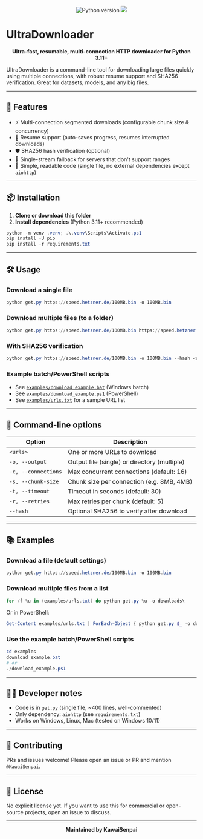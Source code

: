 
<p align="center">
	<img src="https://img.shields.io/pypi/pyversions/aiohttp.svg" alt="Python version">
	<img src="https://img.shields.io/badge/maintainer-KawaiSenpai-blueviolet">
</p>

# UltraDownloader

<p align="center"><b>Ultra-fast, resumable, multi-connection HTTP downloader for Python 3.11+</b></p>

UltraDownloader is a command-line tool for downloading large files quickly using multiple connections, with robust resume support and SHA256 verification. Great for datasets, models, and any big files.

---

## 🚀 Features

- ⚡ Multi-connection segmented downloads (configurable chunk size & concurrency)
- 🔄 Resume support (auto-saves progress, resumes interrupted downloads)
- 🛡️ SHA256 hash verification (optional)
- 🧩 Single-stream fallback for servers that don't support ranges
- 📝 Simple, readable code (single file, no external dependencies except `aiohttp`)

---

## 📦 Installation

1. **Clone or download this folder**
2. **Install dependencies** (Python 3.11+ recommended)

```powershell
python -m venv .venv; .\.venv\Scripts\Activate.ps1
pip install -U pip
pip install -r requirements.txt
```

---

## 🛠️ Usage

### Download a single file

```powershell
python get.py https://speed.hetzner.de/100MB.bin -o 100MB.bin
```

### Download multiple files (to a folder)

```powershell
python get.py https://speed.hetzner.de/100MB.bin https://speed.hetzner.de/10MB.bin -o downloads/
```

### With SHA256 verification

```powershell
python get.py https://speed.hetzner.de/100MB.bin -o 100MB.bin --hash <sha256sum>
```

### Example batch/PowerShell scripts

- See [`examples/download_example.bat`](examples/download_example.bat) (Windows batch)
- See [`examples/download_example.ps1`](examples/download_example.ps1) (PowerShell)
- See [`examples/urls.txt`](examples/urls.txt) for a sample URL list

---

## 📝 Command-line options

| Option            | Description                                      |
|-------------------|--------------------------------------------------|
| `<urls>`          | One or more URLs to download                     |
| `-o, --output`    | Output file (single) or directory (multiple)     |
| `-c, --connections` | Max concurrent connections (default: 16)      |
| `-s, --chunk-size`  | Chunk size per connection (e.g. 8MB, 4MB)     |
| `-t, --timeout`     | Timeout in seconds (default: 30)               |
| `-r, --retries`     | Max retries per chunk (default: 5)             |
| `--hash`            | Optional SHA256 to verify after download       |

---

## 📚 Examples

### Download a file (default settings)

```powershell
python get.py https://speed.hetzner.de/100MB.bin -o 100MB.bin
```

### Download multiple files from a list

```powershell
for /f %u in (examples/urls.txt) do python get.py %u -o downloads\
```

Or in PowerShell:

```powershell
Get-Content examples/urls.txt | ForEach-Object { python get.py $_ -o downloads/ }
```

### Use the example batch/PowerShell scripts

```powershell
cd examples
download_example.bat
# or
./download_example.ps1
```

---

## 🧑‍💻 Developer notes

- Code is in `get.py` (single file, ~400 lines, well-commented)
- Only dependency: `aiohttp` (see `requirements.txt`)
- Works on Windows, Linux, Mac (tested on Windows 10/11)

---

## 🤝 Contributing

PRs and issues welcome! Please open an issue or PR and mention `@KawaiSenpai`.

---

## 📝 License

No explicit license yet. If you want to use this for commercial or open-source projects, open an issue to discuss.

---

<p align="center"><b>Maintained by KawaiSenpai</b></p>

